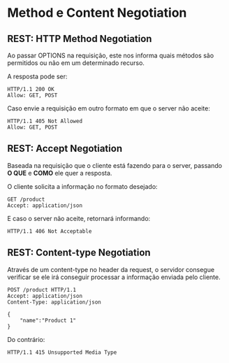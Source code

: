 # **Method e Content Negotiation**

## **REST: HTTP Method Negotiation**

Ao passar OPTIONS na requisição, este nos informa quais métodos são permitidos ou não em um determinado recurso.

A resposta pode ser:
    
    HTTP/1.1 200 OK
    Allow: GET, POST

Caso envie a requisição em outro formato em que o server não aceite:

    HTTP/1.1 405 Not Allowed
    Allow: GET, POST

## **REST: Accept Negotiation**

Baseada na requisição que o cliente está fazendo para o server, passando **O QUE** e **COMO** ele quer a resposta.

O cliente solicita a informação no formato desejado:
    
    GET /product
    Accept: application/json

E caso o server não aceite, retornará informando:

    HTTP/1.1 406 Not Acceptable

## **REST: Content-type Negotiation**
Através de um content-type no header da request, o servidor consegue verificar se ele irá conseguir processar a informação enviada pelo cliente.

    POST /product HTTP/1.1
    Accept: application/json
    Content-Type: application/json

    {
        "name":"Product 1"
    }

Do contrário:

    HTTP/1.1 415 Unsupported Media Type

